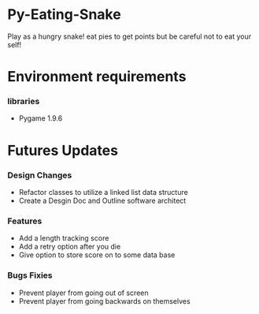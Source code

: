 # Py-Eating-Snake
Play as a hungry snake! eat pies to get points but be careful not to eat your self!

# Environment requirements
### libraries
- Pygame 1.9.6

# Futures Updates
### Design Changes
- Refactor classes to utilize a linked list data structure
- Create a Desgin Doc and Outline software architect

### Features
- Add a length tracking score
- Add a retry option after you die
- Give option to store score on to some data base

### Bugs Fixies
- Prevent player from going out of screen
- Prevent player from going backwards on themselves
